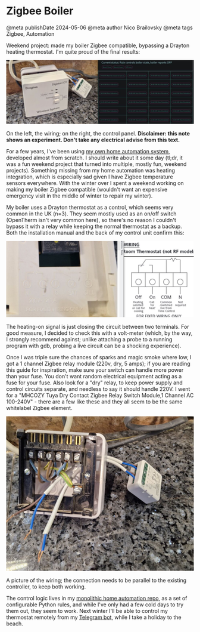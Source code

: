 # Zigbee Boiler

@meta publishDate 2024-05-06
@meta author Nico Brailovsky
@meta tags Zigbee, Automation

Weekend project: made my boiler Zigbee compatible, bypassing a Drayton heating thermostat. I'm quite proud of the final results:

[![](/blog_img/zigbeeboiler01.jpg)](/blog_img/zigbeeboiler01.jpg)

On the left, the wiring; on the right, the control panel. **Disclaimer: this note shows an experiment. Don't take any electrical advise from this text.**

For a few years, I've been using <a href="https://github.com/nicolasbrailo/zigbee2mqtt2web">my own home automation system</a>, developed almost from scratch. I should write about it some day (tl;dr, it was a fun weekend project that turned into multiple, mostly fun, weekend projects). Something missing from my home automation was heating integration, which is especially sad given I have Zigbee temperature sensors everywhere. With the winter over I spent a weekend working on making my boiler Zigbee compatible (wouldn't want an expensive emergency visit in the middle of winter to repair my winter).

My boiler uses a Drayton thermostat as a control, which seems very common in the UK (n=3). They seem mostly used as an on/off switch (OpenTherm isn't very common here), so there's no reason I couldn't bypass it with a relay while keeping the normal thermostat as a backup. Both the installation manual and the back of my control unit confirm this:

[![](/blog_img/zigbeeboiler02.jpg)](/blog_img/zigbeeboiler02.jpg)

The heating-on signal is just closing the circuit between two terminals. For good measure, I decided to check this with a volt-meter (which, by the way, I strongly recommend against; unlike attaching a probe to a running program with gdb, probing a live circuit can be a shocking experience).

Once I was triple sure the chances of sparks and magic smoke where low, I got a 1 channel Zigbee relay module (220v, dry, 5 amps); if you are reading this guide for inspiration, make sure your switch can handle more power than your fuse. You don't want random electrical equipment acting as a fuse for your fuse. Also look for a "dry" relay, to keep power supply and control circuits separate, and needless to say it should handle 220V. I went for a "MHCOZY Tuya Dry Contact Zigbee Relay Switch Module,1 Channel AC 100-240V" - there are a few like these and they all seem to be the same whitelabel Zigbee element.

[![](/blog_img/zigbeeboiler03.jpg)](/blog_img/zigbeeboiler03.jpg)

A picture of the wiring; the connection needs to be parallel to the existing controller, to keep both working.

The control logic lives in my [monolithic home automation repo](https://github.com/nicolasbrailo/zigbee2mqtt2web/blob/master/zigbee2mqtt2web_extras/heating/rules.py), as a set of configurable Python rules, and while I've only had a few cold days to try them out, they seem to work. Next winter I'll be able to control my thermostat remotely from my [Telegram bot](https://github.com/nicolasbrailo/PyTelegramBot), while I take a holiday to the beach.

